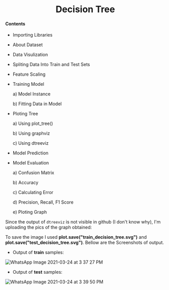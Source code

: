 # <h1 align = 'center'> <b> Decision Tree </b> </h1>
  
#### **Contents**

* Importing Libraries
* About Dataset
* Data Visulization
* Spliting Data Into Train and Test Sets
* Feature Scaling
* Training Model

    a) Model Instance
    
    b) Fitting Data in Model
    
* Ploting Tree

    a) Using plot_tree()
    
    b) Using graphviz
    
    c) Using dtreeviz
    
* Model Prediction
* Model Evaluation

    a) Confusion Matrix
    
    b) Accuracy

    c) Calculating Error

    d) Precision, Recall, F1 Score

    e) Ploting Graph

Since the output of `dtreeviz` is not visible in github (I don't know why), I'm uploading the pics of the graph obtained:

To save the image I used **plot.save("train_decision_tree.svg")** and **plot.save("test_decision_tree.svg")**. Bellow are the Screenshots of output.

- Output of **train** samples:

![WhatsApp Image 2021-03-24 at 3 37 27 PM](https://user-images.githubusercontent.com/62256509/112292253-e9d63c00-8cb6-11eb-9981-4f27121ede81.jpeg)

- Output of **test** samples:

![WhatsApp Image 2021-03-24 at 3 39 50 PM](https://user-images.githubusercontent.com/62256509/112292573-3a4d9980-8cb7-11eb-9058-78b487d2694a.jpeg)
